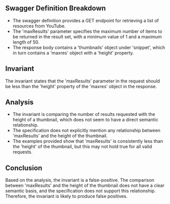 ## Swagger Definition Breakdown
- The swagger definition provides a GET endpoint for retrieving a list of resources from YouTube.
- The 'maxResults' parameter specifies the maximum number of items to be returned in the result set, with a minimum value of 1 and a maximum length of 50.
- The response body contains a 'thumbnails' object under 'snippet', which in turn contains a 'maxres' object with a 'height' property.

## Invariant
The invariant states that the 'maxResults' parameter in the request should be less than the 'height' property of the 'maxres' object in the response.

## Analysis
- The invariant is comparing the number of results requested with the height of a thumbnail, which does not seem to have a direct semantic relationship.
- The specification does not explicitly mention any relationship between 'maxResults' and the height of the thumbnail.
- The examples provided show that 'maxResults' is consistently less than the 'height' of the thumbnail, but this may not hold true for all valid requests.

## Conclusion
Based on the analysis, the invariant is a false-positive. The comparison between 'maxResults' and the height of the thumbnail does not have a clear semantic basis, and the specification does not support this relationship. Therefore, the invariant is likely to produce false positives.
